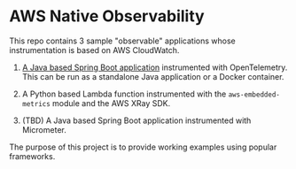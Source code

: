 # AWS Native Observability

This repo contains 3 sample "observable" applications whose instrumentation is based on AWS CloudWatch.

1. [A Java based Spring Boot application](/java-open-telemetry/) instrumented with OpenTelemetry. This can be run as a standalone Java application or a Docker container.

2. A Python based Lambda function instrumented with the `aws-embedded-metrics` module and the AWS XRay SDK.

3. (TBD) A Java based Spring Boot application instrumented with Micrometer.

The purpose of this project is to provide working examples using popular frameworks.